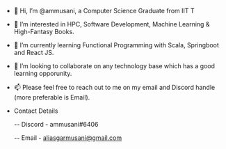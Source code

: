 - 👋 Hi, I’m @ammusani, a Computer Science Graduate from IIT T
- 👀 I’m interested in HPC, Software Development, Machine Learning & High-Fantasy Books.
- 🌱 I’m currently learning Functional Programming with Scala, Springboot and React JS.
- 💞️ I’m looking to collaborate on any technology base which has a good learning opporunity.
- 📫 Please feel free to reach out to me on my email and Discord handle (more preferable is Email).
   
- Contact Details
   
   -- Discord - ammusani#6406
   
   -- Email - aliasgarmusani@gmail.com
